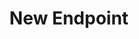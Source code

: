 ---
title: New Endpoint
api:
  file: accounts.json
  operationId: get_new-endpoint
hidden: false
---